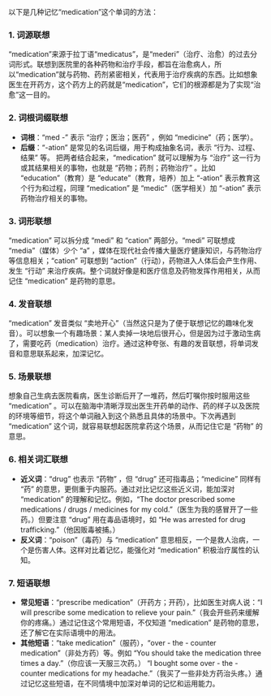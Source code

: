 以下是几种记忆“medication”这个单词的方法：

### 1. 词源联想
“medication”来源于拉丁语“medicatus”，是“mederi”（治疗、治愈）的过去分词形式。联想到医院里的各种药物和治疗手段，都旨在治愈病人，所以“medication”就与药物、药剂紧密相关，代表用于治疗疾病的东西。比如想象医生在开药方，这个药方上的药就是“medication”，它们的根源都是为了实现“治愈”这一目的。 

### 2. 词根词缀联想 
 - **词根**：“med -” 表示 “治疗；医治；医药” ，例如 “medicine”（药；医学）。 
 - **后缀**：“-ation” 是常见的名词后缀，用于构成抽象名词，表示 “行为、过程、结果” 等。 把两者结合起来，“medication” 就可以理解为与 “治疗” 这一行为或其结果相关的事物，也就是 “药物；药剂；药物治疗” 。比如 “education”（教育）是 “educate”（教育，培养）加上 “-ation” 表示教育这个行为和过程，同理 “medication” 是 “medic”（医学相关）加 “-ation” 表示药物治疗相关的事物。 

### 3. 词形联想 
“medication” 可以拆分成 “medi” 和 “cation” 两部分。“medi” 可联想成 “media”（媒体）少个 “a” ，媒体在现代社会传播大量医疗健康知识，与药物治疗等信息相关；“cation” 可联想到 “action”（行动），药物进入人体后会产生作用、发生 “行动” 来治疗疾病。整个词就好像是和医疗信息及药物发挥作用相关，从而记住 “medication” 是药物的意思。 

### 4. 发音联想 
“medication” 发音类似 “卖地开心”（当然这只是为了便于联想记忆的趣味化发音）。可以想象一个有趣场景：某人卖掉一块地后很开心，但是因为过于激动生病了，需要吃药（medication）治疗。通过这种夸张、有趣的发音联想，将单词发音和意思联系起来，加深记忆。 

### 5. 场景联想 
想象自己生病去医院看病，医生诊断后开了一堆药，然后叮嘱你按时服用这些 “medication” 。可以在脑海中清晰浮现出医生开药单的动作、药的样子以及医院的环境等细节，将这个单词融入到这个熟悉且具体的场景中。下次再遇到 “medication” 这个词，就容易联想起医院拿药这个场景，从而记住它是 “药物” 的意思。 

### 6. 相关词汇联想 
 - **近义词**：“drug” 也表示 “药物” ，但 “drug” 还可指毒品；“medicine” 同样有 “药” 的意思，更侧重于内服药。通过对比记忆这些近义词，能加深对 “medication” 的理解和记忆。例如，“The doctor prescribed some medications / drugs / medicines for my cold.”（医生为我的感冒开了一些药。）但要注意 “drug” 用在毒品语境时，如 “He was arrested for drug trafficking.”（他因贩毒被捕。） 
 - **反义词**：“poison”（毒药）与 “medication” 意思相反，一个是救人治病，一个是伤害人体。这样对比着记忆，能强化对 “medication” 积极治疗属性的认知。 

### 7. 短语联想 
 - **常见短语**：“prescribe medication”（开药方；开药），比如医生对病人说：“I will prescribe some medication to relieve your pain.”（我会开些药来缓解你的疼痛。）通过记住这个常用短语，不仅知道 “medication” 是药物的意思，还了解它在实际语境中的用法。 
 - **其他短语**：“take medication”（服药），“over - the - counter medication”（非处方药）等。例如 “You should take the medication three times a day.”（你应该一天服三次药。） “I bought some over - the - counter medications for my headache.”（我买了一些非处方药治头疼。）通过记忆这些短语，在不同情境中加深对单词的记忆和运用能力。 